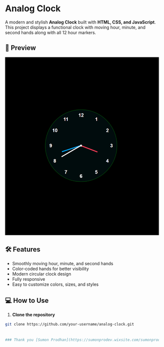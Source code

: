 # Analog Clock

A modern and stylish **Analog Clock** built with **HTML, CSS, and JavaScript**. This project displays a functional clock with moving hour, minute, and second hands along with all 12 hour markers.

## 🔹 Preview

![Analog Clock Preview](./images/clock-preview.png)


## 🛠 Features

- Smoothly moving hour, minute, and second hands
- Color-coded hands for better visibility
- Modern circular clock design
- Fully responsive
- Easy to customize colors, sizes, and styles

## 💻 How to Use

1. **Clone the repository**

```bash
git clone https://github.com/your-username/analog-clock.git


### Thank you [Sumon Prodhan](https://sumonprodev.wixsite.com/sumonprodhan)